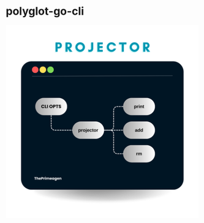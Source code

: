 # polyglot-go-cli
![Banner](https://github.com/Wiran-Larbi/polyglot-go-cli/blob/main/assets/Projector.png)
